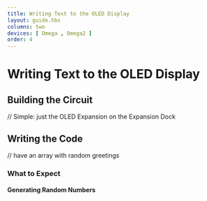 ```yaml
---
title: Writing Text to the OLED Display
layout: guide.hbs
columns: two
devices: [ Omega , Omega2 ]
order: 4
---
```


# Writing Text to the OLED Display


## Building the Circuit

// Simple: just the OLED Expansion on the Expansion Dock


## Writing the Code

// have an array with random greetings

### What to Expect

#### Generating Random Numbers